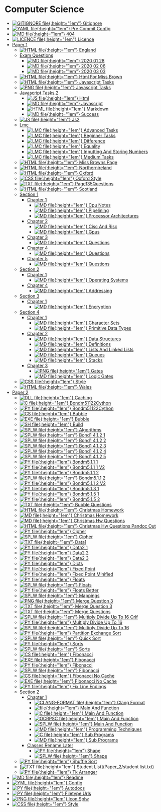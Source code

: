 # Computer Science

- [![GITIGNORE file](https://img.icons8.com/windows/512/4a90e2/file-configuration.png){:height="1em"} Gitignore](.gitignore)
- [![YAML file](https://img.icons8.com/windows/512/4a90e2/important-file.png){:height="1em"} Pre Commit Config](.pre-commit-config.yaml)
- [![MD file](https://img.icons8.com/windows/512/4a90e2/regular-document.png){:height="1em"} 404](404.html)
- [![LICENCE file](https://img.icons8.com/windows/512/4a90e2/policy-document.png){:height="1em"} Licence](LICENSE)
- [Paper 1](Paper_1/index.html)
  - [![HTML file](https://img.icons8.com/windows/512/4a90e2/regular-document.png){:height="1em"} England](Paper_1/england.html)
  - [Exam Questions](Paper_1/exam_questions/index.html)
    - [![MD file](https://img.icons8.com/windows/512/4a90e2/regular-document.png){:height="1em"} 2020 01 28](Paper_1/exam_questions/2020_01_28.html)
    - [![MD file](https://img.icons8.com/windows/512/4a90e2/regular-document.png){:height="1em"} 2020 02 06](Paper_1/exam_questions/2020_02_06.html)
    - [![MD file](https://img.icons8.com/windows/512/4a90e2/regular-document.png){:height="1em"} 2020 03 03](Paper_1/exam_questions/2020_03_03.html)
  - [![HTML file](https://img.icons8.com/windows/512/4a90e2/regular-document.png){:height="1em"} Html For Miss Brown](Paper_1/html_for_miss_brown.html)
  - [![HTML file](https://img.icons8.com/windows/512/4a90e2/regular-document.png){:height="1em"} Javascript Tasks](Paper_1/javascript_tasks.html)
  - [![PNG file](https://img.icons8.com/windows/512/4a90e2/image-document.png){:height="1em"} Javascript Tasks](Paper_1/javascript_tasks.png)
  - [Javascript Tasks 2](Paper_1/javascript_tasks_2/index.html)
    - [![JS file](https://img.icons8.com/windows/512/4a90e2/js.png){:height="1em"} Html](Paper_1/javascript_tasks_2/html.js)
    - [![MD file](https://img.icons8.com/windows/512/4a90e2/regular-document.png){:height="1em"} Javascript](Paper_1/javascript_tasks_2/javascript.html)
    - [![HTML file](https://img.icons8.com/windows/512/4a90e2/regular-document.png){:height="1em"} Markdown](Paper_1/javascript_tasks_2/markdown.html)
    - [![MD file](https://img.icons8.com/windows/512/4a90e2/regular-document.png){:height="1em"} Success](Paper_1/javascript_tasks_2/success.html)
  - [![JS file](https://img.icons8.com/windows/512/4a90e2/js.png){:height="1em"} Js2](Paper_1/js2.js)
  - [Lmc](Paper_1/lmc/index.html)
    - [![LMC file](https://img.icons8.com/windows/512/4a90e2/important-file.png){:height="1em"} Advanced Tasks](Paper_1/lmc/advanced_tasks.lmc)
    - [![LMC file](https://img.icons8.com/windows/512/4a90e2/important-file.png){:height="1em"} Beginner Tasks](Paper_1/lmc/beginner_tasks.lmc)
    - [![LMC file](https://img.icons8.com/windows/512/4a90e2/important-file.png){:height="1em"} Difference](Paper_1/lmc/difference.lmc)
    - [![LMC file](https://img.icons8.com/windows/512/4a90e2/important-file.png){:height="1em"} Equality](Paper_1/lmc/equality.lmc)
    - [![LMC file](https://img.icons8.com/windows/512/4a90e2/important-file.png){:height="1em"} Inputting And Storing Numbers](Paper_1/lmc/inputting_and_storing_numbers.lmc)
    - [![LMC file](https://img.icons8.com/windows/512/4a90e2/important-file.png){:height="1em"} Medium Tasks](Paper_1/lmc/medium_tasks.lmc)
  - [![HTML file](https://img.icons8.com/windows/512/4a90e2/regular-document.png){:height="1em"} Miss Browns Page](Paper_1/miss_browns_page.html)
  - [![HTML file](https://img.icons8.com/windows/512/4a90e2/regular-document.png){:height="1em"} Northernireland](Paper_1/northernIreland.html)
  - [![HTML file](https://img.icons8.com/windows/512/4a90e2/regular-document.png){:height="1em"} Oxford](Paper_1/oxford.html)
  - [![CSS file](https://img.icons8.com/windows/512/4a90e2/css.png){:height="1em"} Oxford Style](Paper_1/oxford_style.css)
  - [![TXT file](https://img.icons8.com/windows/512/4a90e2/document.png){:height="1em"} Page135Questions](Paper_1/page135questions.txt)
  - [![HTML file](https://img.icons8.com/windows/512/4a90e2/regular-document.png){:height="1em"} Scotland](Paper_1/scotland.html)
  - [Section 1](Paper_1/section_1/index.html)
    - [Chapter 1](Paper_1/section_1/chapter_1/index.html)
      - [![MD file](https://img.icons8.com/windows/512/4a90e2/regular-document.png){:height="1em"} Cpu Notes](Paper_1/section_1/chapter_1/cpu_notes.html)
      - [![MD file](https://img.icons8.com/windows/512/4a90e2/regular-document.png){:height="1em"} Pipelining](Paper_1/section_1/chapter_1/pipelining.html)
      - [![MD file](https://img.icons8.com/windows/512/4a90e2/regular-document.png){:height="1em"} Processor Architectures](Paper_1/section_1/chapter_1/processor_architectures.html)
    - [Chapter 2](Paper_1/section_1/chapter_2/index.html)
      - [![MD file](https://img.icons8.com/windows/512/4a90e2/regular-document.png){:height="1em"} Cisc And Risc](Paper_1/section_1/chapter_2/cisc_and_risc.html)
      - [![MD file](https://img.icons8.com/windows/512/4a90e2/regular-document.png){:height="1em"} Gpus](Paper_1/section_1/chapter_2/gpus.html)
    - [Chapter 3](Paper_1/section_1/chapter_3/index.html)
      - [![MD file](https://img.icons8.com/windows/512/4a90e2/regular-document.png){:height="1em"} Questions](Paper_1/section_1/chapter_3/questions.html)
    - [Chapter 4](Paper_1/section_1/chapter_4/index.html)
      - [![MD file](https://img.icons8.com/windows/512/4a90e2/regular-document.png){:height="1em"} Questions](Paper_1/section_1/chapter_4/questions.html)
    - [Chapter 5](Paper_1/section_1/chapter_5/index.html)
      - [![MD file](https://img.icons8.com/windows/512/4a90e2/regular-document.png){:height="1em"} Questions](Paper_1/section_1/chapter_5/questions.html)
  - [Section 2](Paper_1/section_2/index.html)
    - [Chapter 1](Paper_1/section_2/chapter_1/index.html)
      - [![MD file](https://img.icons8.com/windows/512/4a90e2/regular-document.png){:height="1em"} Operating Systems](Paper_1/section_2/chapter_1/operating_systems.html)
    - [Chapter 4](Paper_1/section_2/chapter_4/index.html)
      - [![MD file](https://img.icons8.com/windows/512/4a90e2/regular-document.png){:height="1em"} Addressing](Paper_1/section_2/chapter_4/addressing.html)
  - [Section 3](Paper_1/section_3/index.html)
    - [Chapter 1](Paper_1/section_3/chapter_1/index.html)
      - [![MD file](https://img.icons8.com/windows/512/4a90e2/regular-document.png){:height="1em"} Encryption](Paper_1/section_3/chapter_1/encryption.html)
  - [Section 4](Paper_1/section_4/index.html)
    - [Chapter 1](Paper_1/section_4/chapter_1/index.html)
      - [![MD file](https://img.icons8.com/windows/512/4a90e2/regular-document.png){:height="1em"} Character Sets](Paper_1/section_4/chapter_1/character_sets.html)
      - [![MD file](https://img.icons8.com/windows/512/4a90e2/regular-document.png){:height="1em"} Primitive Data Types](Paper_1/section_4/chapter_1/primitive_data_types.html)
    - [Chapter 2](Paper_1/section_4/chapter_2/index.html)
      - [![MD file](https://img.icons8.com/windows/512/4a90e2/regular-document.png){:height="1em"} Data Structures](Paper_1/section_4/chapter_2/data_structures.html)
      - [![MD file](https://img.icons8.com/windows/512/4a90e2/regular-document.png){:height="1em"} Definitions](Paper_1/section_4/chapter_2/definitions.html)
      - [![MD file](https://img.icons8.com/windows/512/4a90e2/regular-document.png){:height="1em"} Lists And Linked Lists](Paper_1/section_4/chapter_2/lists_and_linked_lists.html)
      - [![MD file](https://img.icons8.com/windows/512/4a90e2/regular-document.png){:height="1em"} Queues](Paper_1/section_4/chapter_2/queues.html)
      - [![MD file](https://img.icons8.com/windows/512/4a90e2/regular-document.png){:height="1em"} Stacks](Paper_1/section_4/chapter_2/stacks.html)
    - [Chapter 3](Paper_1/section_4/chapter_3/index.html)
      - [![PNG file](https://img.icons8.com/windows/512/4a90e2/image-document.png){:height="1em"} Gates](Paper_1/section_4/chapter_3/gates.png)
      - [![MD file](https://img.icons8.com/windows/512/4a90e2/regular-document.png){:height="1em"} Logic Gates](Paper_1/section_4/chapter_3/logic_gates.html)
  - [![CSS file](https://img.icons8.com/windows/512/4a90e2/css.png){:height="1em"} Style](Paper_1/style.css)
  - [![HTML file](https://img.icons8.com/windows/512/4a90e2/regular-document.png){:height="1em"} Wales](Paper_1/wales.html)
- [Paper 2](Paper_2/index.html)
  - [![DLL file](https://img.icons8.com/windows/512/4a90e2/dll.png){:height="1em"} Caching](Paper_2/Caching.dll)
  - [![C file](https://img.icons8.com/windows/512/4a90e2/c.png){:height="1em"} Bondm51122Cython](Paper_2/bondm51122cython.c)
  - [![PY file](https://img.icons8.com/windows/512/4a90e2/py.png){:height="1em"} Bondm51122Cython](Paper_2/bondm51122cython.py)
  - [![CS file](https://img.icons8.com/windows/512/4a90e2/cs.png){:height="1em"} Bubble](Paper_2/bubble.cs)
  - [![EXE file](https://img.icons8.com/windows/512/4a90e2/exe.png){:height="1em"} Bubble](Paper_2/bubble.exe)
  - [![SH file](https://img.icons8.com/windows/512/4a90e2/important-file.png){:height="1em"} Build](Paper_2/build.sh)
  - [![SPLW file](https://starwort.github.io/computer-science/icon-splw.png){:height="1em"} Algorithms](Paper_2/colliert_algorithms.splw)
  - [![SPLW file](https://starwort.github.io/computer-science/icon-splw.png){:height="1em"} Bond1 4.1.2 1](Paper_2/colliert_bond1-4.1.2-1.splw)
  - [![SPLW file](https://starwort.github.io/computer-science/icon-splw.png){:height="1em"} Bond1 4.1.2 2](Paper_2/colliert_bond1-4.1.2-2.splw)
  - [![SPLW file](https://starwort.github.io/computer-science/icon-splw.png){:height="1em"} Bond1 4.1.2 3](Paper_2/colliert_bond1-4.1.2-3.splw)
  - [![SPLW file](https://starwort.github.io/computer-science/icon-splw.png){:height="1em"} Bond1 4.1.2 4](Paper_2/colliert_bond1-4.1.2-4.splw)
  - [![SPLW file](https://starwort.github.io/computer-science/icon-splw.png){:height="1em"} Bond1 4.1.2 5](Paper_2/colliert_bond1-4.1.2-5.splw)
  - [![PY file](https://img.icons8.com/windows/512/4a90e2/py.png){:height="1em"} Bondm5.1.1 1](Paper_2/colliert_bondm5.1.1-1.py)
  - [![PY file](https://img.icons8.com/windows/512/4a90e2/py.png){:height="1em"} Bondm5.1.1 1 V2](Paper_2/colliert_bondm5.1.1-1_v2.py)
  - [![PY file](https://img.icons8.com/windows/512/4a90e2/py.png){:height="1em"} Bondm5.1.1 2](Paper_2/colliert_bondm5.1.1-2.py)
  - [![SPLW file](https://starwort.github.io/computer-science/icon-splw.png){:height="1em"} Bondm5.1.1 2](Paper_2/colliert_bondm5.1.1-2.splw)
  - [![PY file](https://img.icons8.com/windows/512/4a90e2/py.png){:height="1em"} Bondm5.1.1 2 V2](Paper_2/colliert_bondm5.1.1-2_v2.py)
  - [![PY file](https://img.icons8.com/windows/512/4a90e2/py.png){:height="1em"} Bondm5.1.3 1](Paper_2/colliert_bondm5.1.3-1.py)
  - [![PY file](https://img.icons8.com/windows/512/4a90e2/py.png){:height="1em"} Bondm5.1.5 1](Paper_2/colliert_bondm5.1.5-1.py)
  - [![PY file](https://img.icons8.com/windows/512/4a90e2/py.png){:height="1em"} Bondm5.1.5 2](Paper_2/colliert_bondm5.1.5-2.py)
  - [![TXT file](https://img.icons8.com/windows/512/4a90e2/document.png){:height="1em"} Bubble Questions](Paper_2/colliert_bubble_questions.txt)
  - [![HTML file](https://img.icons8.com/windows/512/4a90e2/regular-document.png){:height="1em"} Christmas Homework](Paper_2/colliert_christmas_homework.html)
  - [![MD file](https://img.icons8.com/windows/512/4a90e2/regular-document.png){:height="1em"} Christmas Homework](Paper_2/colliert_christmas_homework.html)
  - [![MD file](https://img.icons8.com/windows/512/4a90e2/regular-document.png){:height="1em"} Christmas Hw Questions](Paper_2/colliert_christmas_hw_questions.html)
  - [![HTML file](https://img.icons8.com/windows/512/4a90e2/regular-document.png){:height="1em"} Christmas Hw Questions Pandoc Out](Paper_2/colliert_christmas_hw_questions_pandoc_out.html)
  - [![PY file](https://img.icons8.com/windows/512/4a90e2/py.png){:height="1em"} Cipher](Paper_2/colliert_cipher.py)
  - [![SPLW file](https://starwort.github.io/computer-science/icon-splw.png){:height="1em"} Cipher](Paper_2/colliert_cipher.splw)
  - [![TXT file](https://img.icons8.com/windows/512/4a90e2/document.png){:height="1em"} Data1](Paper_2/colliert_data1.txt)
  - [![PY file](https://img.icons8.com/windows/512/4a90e2/py.png){:height="1em"} Data2 1](Paper_2/colliert_data2-1.py)
  - [![PY file](https://img.icons8.com/windows/512/4a90e2/py.png){:height="1em"} Data2 2](Paper_2/colliert_data2-2.py)
  - [![PY file](https://img.icons8.com/windows/512/4a90e2/py.png){:height="1em"} Data2 3](Paper_2/colliert_data2-3.py)
  - [![PY file](https://img.icons8.com/windows/512/4a90e2/py.png){:height="1em"} Dicts](Paper_2/colliert_dicts.py)
  - [![PY file](https://img.icons8.com/windows/512/4a90e2/py.png){:height="1em"} Fixed Point](Paper_2/colliert_fixed-point.py)
  - [![PY file](https://img.icons8.com/windows/512/4a90e2/py.png){:height="1em"} Fixed Point Minified](Paper_2/colliert_fixed-point_minified.py)
  - [![PY file](https://img.icons8.com/windows/512/4a90e2/py.png){:height="1em"} Floats](Paper_2/colliert_floats.py)
  - [![SPLW file](https://starwort.github.io/computer-science/icon-splw.png){:height="1em"} Floats](Paper_2/colliert_floats.splw)
  - [![PY file](https://img.icons8.com/windows/512/4a90e2/py.png){:height="1em"} Floats Better](Paper_2/colliert_floats_better.py)
  - [![SPLW file](https://starwort.github.io/computer-science/icon-splw.png){:height="1em"} Mappings](Paper_2/colliert_mappings.splw)
  - [![PNG file](https://img.icons8.com/windows/512/4a90e2/image-document.png){:height="1em"} Merge Question 3](Paper_2/colliert_merge_question_3.png)
  - [![TXT file](https://img.icons8.com/windows/512/4a90e2/document.png){:height="1em"} Merge Question 3](Paper_2/colliert_merge_question_3.txt)
  - [![TXT file](https://img.icons8.com/windows/512/4a90e2/document.png){:height="1em"} Merge Questions](Paper_2/colliert_merge_questions.txt)
  - [![SPLW file](https://starwort.github.io/computer-science/icon-splw.png){:height="1em"} Multiply Divide Up To 16 Crlf](Paper_2/colliert_multiply_divide_up_to_16-crlf.splw)
  - [![PY file](https://img.icons8.com/windows/512/4a90e2/py.png){:height="1em"} Multiply Divide Up To 16](Paper_2/colliert_multiply_divide_up_to_16.py)
  - [![SPLW file](https://starwort.github.io/computer-science/icon-splw.png){:height="1em"} Multiply Divide Up To 16](Paper_2/colliert_multiply_divide_up_to_16.splw)
  - [![PY file](https://img.icons8.com/windows/512/4a90e2/py.png){:height="1em"} Partition Exchange Sort](Paper_2/colliert_partition_exchange_sort.py)
  - [![SPLW file](https://starwort.github.io/computer-science/icon-splw.png){:height="1em"} Quick Sort](Paper_2/colliert_quick_sort.splw)
  - [![PY file](https://img.icons8.com/windows/512/4a90e2/py.png){:height="1em"} Sorts](Paper_2/colliert_sorts.py)
  - [![SPLW file](https://starwort.github.io/computer-science/icon-splw.png){:height="1em"} Sorts](Paper_2/colliert_sorts.splw)
  - [![CS file](https://img.icons8.com/windows/512/4a90e2/cs.png){:height="1em"} Fibonacci](Paper_2/fibonacci.cs)
  - [![EXE file](https://img.icons8.com/windows/512/4a90e2/exe.png){:height="1em"} Fibonacci](Paper_2/fibonacci.exe)
  - [![PY file](https://img.icons8.com/windows/512/4a90e2/py.png){:height="1em"} Fibonacci](Paper_2/fibonacci.py)
  - [![SPLW file](https://starwort.github.io/computer-science/icon-splw.png){:height="1em"} Fibonacci](Paper_2/fibonacci.splw)
  - [![CS file](https://img.icons8.com/windows/512/4a90e2/cs.png){:height="1em"} Fibonacci No Cache](Paper_2/fibonacci_no_cache.cs)
  - [![EXE file](https://img.icons8.com/windows/512/4a90e2/exe.png){:height="1em"} Fibonacci No Cache](Paper_2/fibonacci_no_cache.exe)
  - [![PY file](https://img.icons8.com/windows/512/4a90e2/py.png){:height="1em"} Fix Line Endings](Paper_2/fix_line_endings.py)
  - [Section 2](Paper_2/section_2/index.html)
    - [Chapter 1](Paper_2/section_2/chapter_1/index.html)
      - [![CLANG-FORMAT file](https://img.icons8.com/windows/512/4a90e2/file-configuration.png){:height="1em"} Clang Format](Paper_2/section_2/chapter_1/.clang-format)
      - [![ file](https://img.icons8.com/windows/512/4a90e2/binary-file.png){:height="1em"} Main And Function](Paper_2/section_2/chapter_1/main_and_function)
      - [![C file](https://img.icons8.com/windows/512/4a90e2/c.png){:height="1em"} Main And Function](Paper_2/section_2/chapter_1/main_and_function.c)
      - [![OCRPSC file](https://img.icons8.com/windows/512/4a90e2/code-file.png){:height="1em"} Main And Function](Paper_2/section_2/chapter_1/main_and_function.ocrpsc)
      - [![SPLW file](https://starwort.github.io/computer-science/icon-splw.png){:height="1em"} Main And Function](Paper_2/section_2/chapter_1/main_and_function.splw)
      - [![MD file](https://img.icons8.com/windows/512/4a90e2/regular-document.png){:height="1em"} Programming Techniques](Paper_2/section_2/chapter_1/programming_techniques.html)
      - [![C file](https://img.icons8.com/windows/512/4a90e2/c.png){:height="1em"} Sub Programs](Paper_2/section_2/chapter_1/sub_programs.c)
      - [![MD file](https://img.icons8.com/windows/512/4a90e2/regular-document.png){:height="1em"} Sub Programs](Paper_2/section_2/chapter_1/sub_programs.html)
    - [Classes Rename Later](Paper_2/section_2/classes_RENAME_LATER/index.html)
      - [![PY file](https://img.icons8.com/windows/512/4a90e2/py.png){:height="1em"} Shape](Paper_2/section_2/classes_RENAME_LATER/shape.py)
      - [![SPLW file](https://starwort.github.io/computer-science/icon-splw.png){:height="1em"} Shape](Paper_2/section_2/classes_RENAME_LATER/shape.splw)
  - [![PY file](https://img.icons8.com/windows/512/4a90e2/py.png){:height="1em"} Shuffle Sort](Paper_2/shuffle_sort.py)
  - [![TXT file](https://img.icons8.com/windows/512/4a90e2/document.png){:height="1em"} Student List](Paper_2/student list.txt)
  - [![PY file](https://img.icons8.com/windows/512/4a90e2/py.png){:height="1em"} Tk Arranger](Paper_2/tk_arranger.py)
- [![MD file](https://img.icons8.com/windows/512/4a90e2/regular-document.png){:height="1em"} Readme](README.html)
- [![YML file](https://img.icons8.com/windows/512/4a90e2/important-file.png){:height="1em"} Config](_config.yml)
- [![PY file](https://img.icons8.com/windows/512/4a90e2/py.png){:height="1em"} Autodocs](autodocs.py)
- [![PY file](https://img.icons8.com/windows/512/4a90e2/py.png){:height="1em"} Filetype Urls](filetype_urls.py)
- [![PNG file](https://img.icons8.com/windows/512/4a90e2/image-document.png){:height="1em"} Icon Splw](icon-splw.png)
- [![CSS file](https://img.icons8.com/windows/512/4a90e2/css.png){:height="1em"} Style](style.css)
